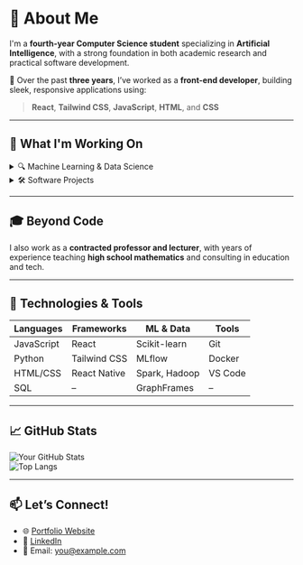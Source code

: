 # 👋 About Me

I'm a **fourth-year Computer Science student** specializing in **Artificial Intelligence**, with a strong foundation in both academic research and practical software development.

🌱 Over the past **three years**, I’ve worked as a **front-end developer**, building sleek, responsive applications using:

> **React**, **Tailwind CSS**, **JavaScript**, **HTML**, and **CSS**

---

## 🧠 What I'm Working On

<details>
  <summary>🔍 Machine Learning & Data Science</summary>

- 🧩 Clustering algorithms & logistic regression for data analysis  
- 🤖 Recommendation systems using hierarchical clustering & association rules  
- ⚙️ MLOps with **MLflow** for experiment tracking & deployment  
- 🚴 Big Data pipelines with **Spark**, **Hadoop**, and **GraphFrames**
</details>

<details>
  <summary>🛠️ Software Projects</summary>

- 🎓 **Queue simulator** for my final year project  
- 📱 Exploring **Docker** & **React Native** for mobile development  
- 📊 Developed an app to **automatically grade student exams**
</details>

---

## 🎓 Beyond Code

I also work as a **contracted professor and lecturer**, with years of experience teaching **high school mathematics** and consulting in education and tech.

---

## 🔧 Technologies & Tools

| Languages | Frameworks | ML & Data | Tools |
|----------|------------|-----------|--------|
| JavaScript | React | Scikit-learn | Git |
| Python | Tailwind CSS | MLflow | Docker |
| HTML/CSS | React Native | Spark, Hadoop | VS Code |
| SQL | – | GraphFrames | – |

---

## 📈 GitHub Stats

![Your GitHub Stats](https://github-readme-stats.vercel.app/api?username=your-username&show_icons=true&theme=radical)  
![Top Langs](https://github-readme-stats.vercel.app/api/top-langs/?username=your-username&layout=compact&theme=radical)

---

## 📫 Let’s Connect!

- 🌐 [Portfolio Website](https://your-website.com)
- 💼 [LinkedIn](https://linkedin.com/in/your-profile)
- 📧 Email: you@example.com

